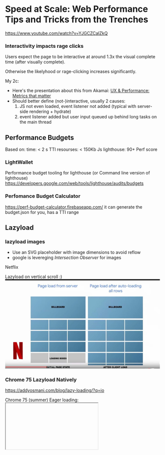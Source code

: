 # Speed at Scale: Web Performance Tips and Tricks from the Trenches

https://www.youtube.com/watch?v=YJGCZCaIZkQ

### Interactivity impacts rage clicks

Users expect the page to be interactive at around 1.3x the visual complete time (after visually complete).

Otherwise the likelyhood or rage-clicking increases significantly.

My 2c:
* Here's the presentation about this from Akamai: [UX & Performance: Metrics that matter](https://speakerdeck.com/bluesmoon/ux-and-performance-metrics-that-matter-a062d37f-e6c7-4b8a-8399-472ec76bb75e?slide=16)
* Should better define (not-)interactive, usually 2 causes:
  1. JS not even loaded, event listener not added (typical with server-side rendering + hydrate)
  2. event listener added but user input queued up behind long tasks on the main thread

## Performance Budgets

Based on:
time: < 2 s TTI
resourses: < 150Kb Js
lighthouse: 90+ Perf score

### LightWallet

Performance budget tooling for lighthouse (or Command line version of lighthouse)
https://developers.google.com/web/tools/lighthouse/audits/budgets

### Perfomance Budget Calculator

https://perf-budget-calculator.firebaseapp.com/
it can generate the budget.json for you, has a TTI range

## Lazyload

### lazyload images

- Use an SVG placeholder with image dimensions to avoid reflow
- google is levereging *Intersection Observer* for images

Netflix

Lazyload on vertical scroll :)
![netflix-page-load](netflix-page-load.jpg)

### Chrome 75 Lazyload Natively

https://addyosmani.com/blog/lazy-loading/?q=io

Chrome 75 (summer)
Eager loading: <iframe loading="eager">
Lazy Loading: <img loading=lazy>

chrome://flags/#enable-lazy-frame-loading

### Responsive images

Twitter limits pixel density on images to 2x (retina) - human eye cannot see more

## Javascript

TOKOPEDIA 
- serves a "lite" version of their app to new users
- Lite Version uses Svelte: service workers precache their react app in the background (WOW)

### 3rd Party

57% of execution time in average

- defer 3rd party js

### Code spliting

- lazyload on demand

### PRPL Pattern

Jabong:
Push minimal code to get interactive:
1. HTML CSS JS
2. Render fast
3. Precache other routes (SW)
4. Lazy-load JS On demand

## Fonts

font-display: swap

## Critical CSS

- inline critical CSS: deliver document in <= 14Kb
https://github.com/addyosmani/critical
- impact in FCP, careful if it is too much

### ESI - Edge Side Inclusion

Markup language for assembling documents; CDN feature
<esi:include src="/critical.css?service=article">

## Compression

Brotli

- companies are using on static assets

![brotli](brotli.jpg)

## Adaptive Service

navigator.connection.effectiveType
navigator.connection.saveData

twitter 80% reduction on data-usage from images on web

Ebay:
On a fast connection, features like product zooming will load on demand. On slow connections, they won't.

![summary](getfast-stayfast.jpg)